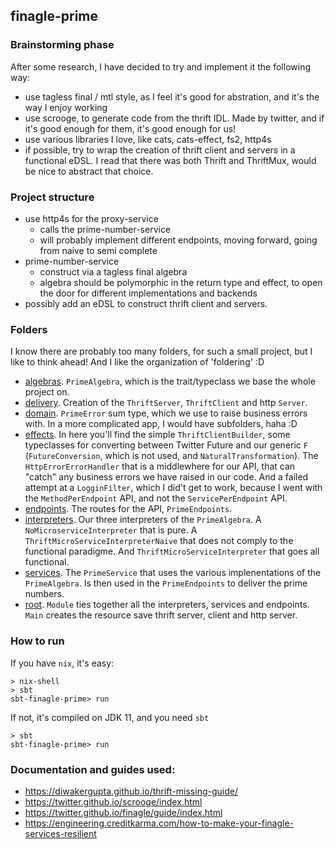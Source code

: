 ## finagle-prime

### Brainstorming  phase

After some research, I have decided to try and implement it the following way:
- use tagless final / mtl style, as I feel it's good for abstration, and it's the way I enjoy working
- use scrooge, to generate code from the thrift IDL. Made by twitter, and if it's good enough for them, it's good enough for us!
- use various libraries I love, like cats, cats-effect, fs2, http4s
- if possible, try to wrap the creation of thrift client and servers in a functional eDSL. I read that there was both Thrift and ThriftMux, would be nice to abstract that choice.

### Project structure

- use http4s for the proxy-service
  - calls the prime-number-service
  - will probably implement different endpoints, moving forward, going from naive to semi complete
- prime-number-service
  - construct via a tagless final algebra
  - algebra should be polymorphic in the return type and effect, to open the door for different implementations and backends
- possibly add an eDSL to construct thrift client and servers.

### Folders
I know there are probably too many folders, for such a small project, but I like to think ahead! And I like the organization of 'foldering' :D

- [algebras](https://github.com/peterstorm/finagle-prime/tree/master/src/main/scala/io/peterstorm/finagleprime/algebras). `PrimeAlgebra`, which is the trait/typeclass we base the whole project on.
- [delivery](https://github.com/peterstorm/finagle-prime/tree/master/src/main/scala/io/peterstorm/finagleprime/delivery).  Creation of the `ThriftServer`, `ThriftClient` and http `Server`.
- [domain](https://github.com/peterstorm/finagle-prime/tree/master/src/main/scala/io/peterstorm/finagleprime/domain). `PrimeError` sum type, which we use to raise business errors with. In a more complicated app, I would have subfolders, haha :D
- [effects](https://github.com/peterstorm/finagle-prime/tree/master/src/main/scala/io/peterstorm/finagleprime/effects). In here you'll find the simple `ThriftClientBuilder`, some typeclasses for converting between Twitter Future and our generic `F` (`FutureConversion`, which is not used, and `NaturalTransformation`). The `HttpErrorErrorHandler` that is a middlewhere for our API, that can "catch" any business errors we have raised in our code. And a failed attempt at a `LogginFilter`, which I did't get to work, because I went with the `MethodPerEndpoint` API, and not the `ServicePerEndpoint` API.
- [endpoints](https://github.com/peterstorm/finagle-prime/tree/master/src/main/scala/io/peterstorm/finagleprime/endpoints). The routes for the API, `PrimeEndpoints`.
- [interpreters](https://github.com/peterstorm/finagle-prime/tree/master/src/main/scala/io/peterstorm/finagleprime/interpreters). Our three interpreters of the `PrimeAlgebra`. A `NoMicroserviceInterpreter` that is pure. A `ThriftMicroServiceInterpreterNaive` that does not comply to the functional paradigme. And `ThriftMicroServiceInterpreter` that goes all functional.
- [services](https://github.com/peterstorm/finagle-prime/tree/master/src/main/scala/io/peterstorm/finagleprime/services). The `PrimeService` that uses the various implenentations of the `PrimeAlgebra`. Is then used in the `PrimeEndpoints` to deliver the prime numbers.
- [root](https://github.com/peterstorm/finagle-prime/tree/master/src/main/scala/io/peterstorm/finagleprime). `Module` ties together all the interpreters, services and endpoints. `Main` creates the resource save thrift server, client and http server.

### How to run
If you have `nix`, it's easy:
```
> nix-shell
> sbt
sbt-finagle-prime> run
```

If not, it's compiled on JDK 11, and you need `sbt`
```
> sbt
sbt-finagle-prime> run
```

### Documentation and guides used:

- https://diwakergupta.github.io/thrift-missing-guide/
- https://twitter.github.io/scrooge/index.html
- https://twitter.github.io/finagle/guide/index.html
- https://engineering.creditkarma.com/how-to-make-your-finagle-services-resilient
